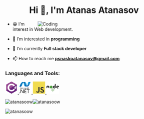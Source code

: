 <h1 align="center">Hi 👋, I'm Atanas Atanasov</h1>
<img align="right" alt="Coding" width="400" src="https://instagram.fsof7-1.fna.fbcdn.net/v/t51.2885-15/154101824_263584848657511_8829812286293704803_n.jpg?stp=dst-jpg_e35_p1080x1080&_nc_ht=instagram.fsof7-1.fna.fbcdn.net&_nc_cat=107&_nc_ohc=0FxfDKlseRQAX8l6YuP&edm=ALQROFkBAAAA&ccb=7-5&ig_cache_key=MjUxNzUwODM4ODE3OTc4MjMxNg%3D%3D.2-ccb7-5&oh=00_AT8j_SK9Uhljk1cWb5Ngynyazw4-r9YBnXfl_-BdZRJ2hw&oe=6330E4A3&_nc_sid=30a2ef">

- 😁 I’m interest in Web development.

- 👀 I’m interested in **programming**

- 🌱 I’m currently **Full stack developer**

- 📫 How to reach me **psnaskoatanasov@gmail.com**

<p align="left">
</p>

<h3 align="left">Languages and Tools:</h3>
<p align="left"> <a href="https://www.w3schools.com/cs/" target="_blank" rel="noreferrer"> <img src="https://raw.githubusercontent.com/devicons/devicon/master/icons/csharp/csharp-original.svg" alt="csharp" width="40" height="40"/> </a> <a href="https://dotnet.microsoft.com/" target="_blank" rel="noreferrer"> <img src="https://raw.githubusercontent.com/devicons/devicon/master/icons/dot-net/dot-net-original-wordmark.svg" alt="dotnet" width="40" height="40"/> </a> <a href="https://developer.mozilla.org/en-US/docs/Web/JavaScript" target="_blank" rel="noreferrer"> <img src="https://raw.githubusercontent.com/devicons/devicon/master/icons/javascript/javascript-original.svg" alt="javascript" width="40" height="40"/> </a> <a href="https://nodejs.org" target="_blank" rel="noreferrer"> <img src="https://raw.githubusercontent.com/devicons/devicon/master/icons/nodejs/nodejs-original-wordmark.svg" alt="nodejs" width="40" height="40"/> </a> </p>

<p><img align="left" src="https://github-readme-stats.vercel.app/api/top-langs/?username=atanasoow&layout=compact&theme=radical" alt="atanasoow" /></p>
<p>&nbsp;<img align="left" src="https://github-readme-stats.vercel.app/api?username=atanasoow&show_icons=true&theme=radical" alt="atanasoow" /></p>
<p><img align="left" src="https://github-readme-streak-stats.herokuapp.com/?user=atanasoow&theme=radical" alt="atanasoow" /></p>
